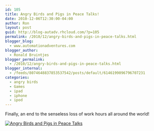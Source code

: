 ```yaml
---
id: 105
title: Angry Birds and Pigs in Peace Talks!
date: 2010-12-06T12:30:00-04:00
author: Ron
layout: post
guid: http://blog-autadv.rhcloud.com/?p=105
permalink: /2010/12/angry-birds-and-pigs-in-peace-talks.html
blogger_blog:
  - www.automationadventures.com
blogger_author:
  - Ronald Bruintjes
blogger_permalink:
  - /2010/12/angry-birds-and-pigs-in-peace-talks.html
blogger_internal:
  - /feeds/8074648837853537542/posts/default/6146199096796707231
categories:
  - angry birds
  - Games
  - ipad
  - iphone
  - ipod
---
```

Finally, an end to the senseless loss of work hours all around the world!

[![Angry Birds and Pigs in Peace Talks](http://img.youtube.com/vi/TIYNEJWnb0s/0.jpg)](http://www.youtube.com/watch?v=TIYNEJWnb0s)
